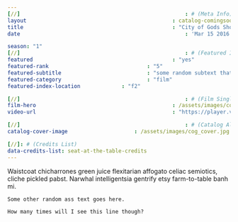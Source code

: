 ```yaml
---
[//]													: # (Meta Info)
layout 												: catalog-comingsoon
title 												: "City of Gods Shop x Baltimore Arabs"
date 													: 'Mar 15 2016'

season: "1"
[//]													: # (Featured Info)
featured 											: "yes"
featured-rank 								: "5"
featured-subtitle							: "some random subtext that explains this two word title"
featured-category							: "film"
featured-index-location				: "f2"

[//]													: # (Film Single)
film-hero											: /assets/images/cog_cover.jpg
video-url											: "https://player.vimeo.com/video/198145423?api=1"

[//]													: # (Catalog All)
catalog-cover-image						: /assets/images/cog_cover.jpg

[//]: # (Credits List)
data-credits-list: seat-at-the-table-credits
---
```


<div class="catalog_video-text">
	Waistcoat chicharrones green juice flexitarian affogato celiac semiotics, cliche pickled pabst. Narwhal intelligentsia gentrify etsy farm-to-table banh mi.

	Some other random ass text goes here.

	How many times will I see this line though?
</div>